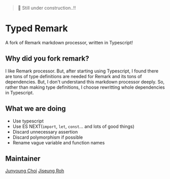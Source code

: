 > :construction: Still under construction..!!

# Typed Remark

A fork of Remark markdown processor, written in Typescript!

## Why did you fork remark?

I like Remark processor. But, after starting using Typescript, I found there are
tons of type definitions are needed for Remark and its tons of dependencies.
But, I don't understand this markdown processor deeply. So, rather than making
type definitions, I choose rewritting whole dependencies in Typescript.

## What we are doing

- Use typescript
- Use ES NEXT(`import`, `let`, `const`... and lots of good things)
- Discard unnecessary assertion
- Discard polymorphism if possible
- Rename vague variable and function names

## Maintainer

[Junyoung Choi](https://github.com/Rokt33r)
[Jiseung Roh](https://github.com/rohjs)
